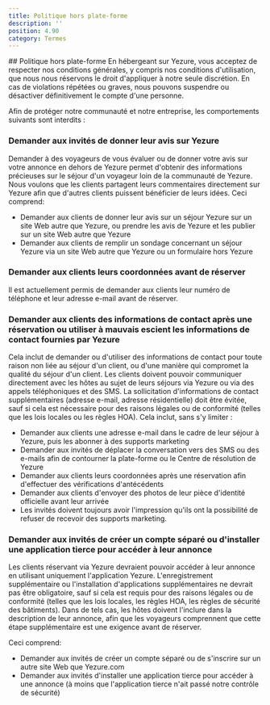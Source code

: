 ```yaml
---
title: Politique hors plate-forme
description: ''
position: 4.90
category: Termes
---
```


## Politique hors plate-forme
En hébergeant sur Yezure, vous acceptez de respecter nos conditions générales, y compris nos conditions d'utilisation, que nous nous réservons le droit d'appliquer à notre seule discrétion. En cas de violations répétées ou graves, nous pouvons suspendre ou désactiver définitivement le compte d'une personne.

Afin de protéger notre communauté et notre entreprise, les comportements suivants sont interdits :

### Demander aux invités de donner leur avis sur Yezure
Demander à des voyageurs de vous évaluer ou de donner votre avis sur votre annonce en dehors de Yezure permet d'obtenir des informations précieuses sur le séjour d'un voyageur loin de la communauté de Yezure. Nous voulons que les clients partagent leurs commentaires directement sur Yezure afin que d'autres clients puissent bénéficier de leurs idées. Ceci comprend:

- Demander aux clients de donner leur avis sur un séjour Yezure sur un site Web autre que Yezure, ou prendre les avis de Yezure et les publier sur un site Web autre que Yezure
- Demander aux clients de remplir un sondage concernant un séjour Yezure via un site Web autre que Yezure ou un formulaire hors Yezure

### Demander aux clients leurs coordonnées avant de réserver
Il est actuellement permis de demander aux clients leur numéro de téléphone et leur adresse e-mail avant de réserver.
<!-- All guest communications prior to booking should be on Yezure. Asking guests for contact information prior to booking is prohibited. This includes: -->

<!-- Asking guests for their phone number or email address prior to booking
Asking guests to call or email in order to discuss a reservation prior to booking (e.g. offering a deeper discount for booking directly by phone).
Asking guests to go to a third-party website or fill out a form in order to make a booking (e.g. stating reservations with larger groups need to go through a separate website) -->
### Demander aux clients des informations de contact après une réservation ou utiliser à mauvais escient les informations de contact fournies par Yezure
Cela inclut de demander ou d'utiliser des informations de contact pour toute raison non liée au séjour d'un client, ou d'une manière qui compromet la qualité du séjour d'un client. Les clients doivent pouvoir communiquer directement avec les hôtes au sujet de leurs séjours via Yezure ou via des appels téléphoniques et des SMS. La sollicitation d'informations de contact supplémentaires (adresse e-mail, adresse résidentielle) doit être évitée, sauf si cela est nécessaire pour des raisons légales ou de conformité (telles que les lois locales ou les règles HOA). Cela inclut, sans s'y limiter :

- Demander aux clients une adresse e-mail dans le cadre de leur séjour à Yezure, puis les abonner à des supports marketing
- Demander aux invités de déplacer la conversation vers des SMS ou des e-mails afin de contourner la plate-forme ou le Centre de résolution de Yezure
- Demander aux clients leurs coordonnées après une réservation afin d'effectuer des vérifications d'antécédents
- Demander aux clients d'envoyer des photos de leur pièce d'identité officielle avant leur arrivée
- Les invités doivent toujours avoir l'impression qu'ils ont la possibilité de refuser de recevoir des supports marketing.

### Demander aux invités de créer un compte séparé ou d'installer une application tierce pour accéder à leur annonce
Les clients réservant via Yezure devraient pouvoir accéder à leur annonce en utilisant uniquement l'application Yezure. L'enregistrement supplémentaire ou l'installation d'applications supplémentaires ne devrait pas être obligatoire, sauf si cela est requis pour des raisons légales ou de conformité (telles que les lois locales, les règles HOA, les règles de sécurité des bâtiments). Dans de tels cas, les hôtes doivent l'inclure dans la description de leur annonce, afin que les voyageurs comprennent que cette étape supplémentaire est une exigence avant de réserver.

Ceci comprend:
- Demander aux invités de créer un compte séparé ou de s'inscrire sur un autre site Web que Yezure.com
- Demander aux invités d'installer une application tierce pour accéder à une annonce (à moins que l'application tierce n'ait passé notre contrôle de sécurité)

